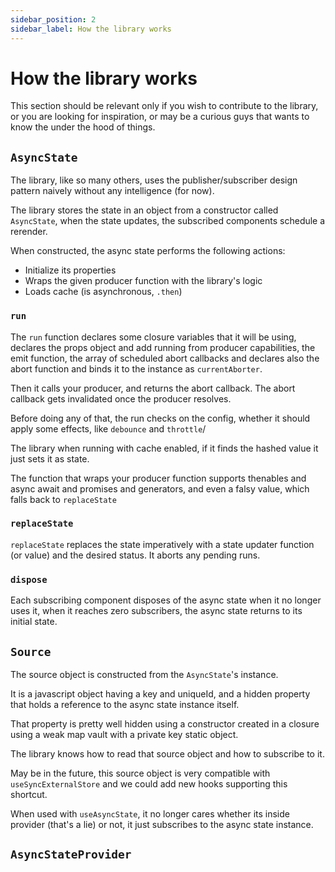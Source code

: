 ```yaml
---
sidebar_position: 2
sidebar_label: How the library works
---
```

# How the library works

This section should be relevant only if you wish to contribute to the library,
or you are looking for inspiration, or may be a curious guys that wants to know
the under the hood of things.


## `AsyncState`
The library, like so many others, uses the publisher/subscriber design pattern
naively without any intelligence (for now).

The library stores the state in an object from a constructor called `AsyncState`,
when the state updates, the subscribed components schedule a rerender.

When constructed, the async state performs the following actions:
- Initialize its properties
- Wraps the given producer function with the library's logic
- Loads cache (is asynchronous, `.then`)

### `run`
The `run` function declares some closure variables that it will be using,
declares the props object and add running from producer capabilities, the 
emit function, the array of scheduled abort callbacks and declares also the abort
function and binds it to the instance as `currentAborter`.

Then it calls your producer, and returns the abort callback.
The abort callback gets invalidated once the producer resolves.

Before doing any of that, the run checks on the config,
whether it should apply some effects, like `debounce` and `throttle`/

The library when running with cache enabled, if it finds the hashed value
it just sets it as state.

The function that wraps your producer function supports thenables and async await
and promises and generators, and even a falsy value, which falls back to `replaceState`

### `replaceState`

`replaceState` replaces the state imperatively with a state updater function
(or value) and the desired status. It aborts any pending runs.

### `dispose`

Each subscribing component disposes of the async state when it no longer uses it,
when it reaches zero subscribers, the async state returns to its initial state.

## `Source`
The source object is constructed from the `AsyncState`'s instance.

It is a javascript object having a key and uniqueId, and a hidden property
that holds a reference to the async state instance itself.

That property is pretty well hidden using a constructor created in a closure
using a weak map vault with a private key static object.

The library knows how to read that source object and how to subscribe to it.

May be in the future, this source object is very compatible with `useSyncExternalStore`
and we could add new hooks supporting this shortcut.

When used with `useAsyncState`, it no longer cares whether its inside provider (that's a lie)
or not, it just subscribes to the async state instance.

## `AsyncStateProvider`
